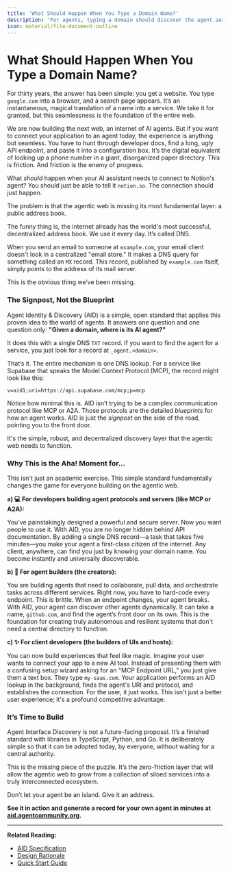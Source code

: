 ```yaml
---
title: 'What Should Happen When You Type a Domain Name?'
description: 'For agents, typing a domain should discover the agent automatically. AID makes it happen via DNS.'
icon: material/file-document-outline
---
```


# What Should Happen When You Type a Domain Name?

For thirty years, the answer has been simple: you get a website. You type `google.com` into a browser, and a search page appears. It’s an instantaneous, magical translation of a name into a service. We take it for granted, but this seamlessness is the foundation of the entire web.

We are now building the next web, an internet of AI agents. But if you want to connect your application to an agent today, the experience is anything but seamless. You have to hunt through developer docs, find a long, ugly API endpoint, and paste it into a configuration box. It’s the digital equivalent of looking up a phone number in a giant, disorganized paper directory. This is friction. And friction is the enemy of progress.

What _should_ happen when your AI assistant needs to connect to Notion's agent? You should just be able to tell it `notion.so`. The connection should just happen.

The problem is that the agentic web is missing its most fundamental layer: a public address book.

The funny thing is, the internet already has the world's most successful, decentralized address book. We use it every day. It’s called DNS.

When you send an email to someone at `example.com`, your email client doesn't look in a centralized "email store." It makes a DNS query for something called an `MX` record. This record, published by `example.com` itself, simply points to the address of its mail server.

This is the obvious thing we’ve been missing.

### The Signpost, Not the Blueprint

Agent Identity & Discovery (AID) is a simple, open standard that applies this proven idea to the world of agents. It answers one question and one question only: **"Given a domain, where is its AI agent?"**

It does this with a single DNS `TXT` record. If you want to find the agent for a service, you just look for a record at `_agent.<domain>`.

That’s it. The entire mechanism is one DNS lookup. For a service like Supabase that speaks the Model Context Protocol (MCP), the record might look like this:

`v=aid1;uri=https://api.supabase.com/mcp;p=mcp`

Notice how minimal this is. AID isn’t trying to be a complex communication protocol like MCP or A2A. Those protocols are the detailed _blueprints_ for how an agent works. AID is just the _signpost_ on the side of the road, pointing you to the front door.

It's the simple, robust, and decentralized discovery layer that the agentic web needs to function.

### Why This is the Aha! Moment for…

This isn't just an academic exercise. This simple standard fundamentally changes the game for everyone building on the agentic web.

**a) 💻 For developers building agent protocols and servers (like MCP or A2A):**

You’ve painstakingly designed a powerful and secure server. Now you want people to use it. With AID, you are no longer hidden behind API documentation. By adding a single DNS record—a task that takes five minutes—you make your agent a first-class citizen of the internet. Any client, anywhere, can find you just by knowing your domain name. You become instantly and universally discoverable.

**b) 🤖 For agent builders (the creators):**

You are building agents that need to collaborate, pull data, and orchestrate tasks across different services. Right now, you have to hard-code every endpoint. This is brittle. When an endpoint changes, your agent breaks. With AID, your agent can discover other agents dynamically. It can take a name, `github.com`, and find the agent’s front door on its own. This is the foundation for creating truly autonomous and resilient systems that don't need a central directory to function.

**c) ✨ For client developers (the builders of UIs and hosts):**

You can now build experiences that feel like magic. Imagine your user wants to connect your app to a new AI tool. Instead of presenting them with a confusing setup wizard asking for an "MCP Endpoint URL," you just give them a text box. They type `my-saas.com`. Your application performs an AID lookup in the background, finds the agent's URI and protocol, and establishes the connection. For the user, it just works. This isn't just a better user experience; it's a profound competitive advantage.

### It’s Time to Build

Agent Interface Discovery is not a future-facing proposal. It’s a finished standard with libraries in TypeScript, Python, and Go. It is deliberately simple so that it can be adopted today, by everyone, without waiting for a central authority.

This is the missing piece of the puzzle. It’s the zero-friction layer that will allow the agentic web to grow from a collection of siloed services into a truly interconnected ecosystem.

Don’t let your agent be an island. Give it an address.

**See it in action and generate a record for your own agent in minutes at [aid.agentcommunity.org](https://aid.agentcommunity.org).**

---

**Related Reading:**

- [AID Specification](../specification.md)
- [Design Rationale](../rationale.md)
- [Quick Start Guide](../quickstart/index.md)
